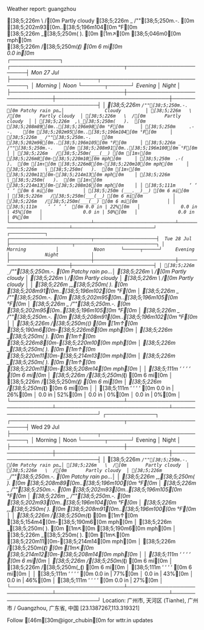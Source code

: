 Weather report: guangzhou

  [38;5;226m   \  /[0m       Partly cloudy
  [38;5;226m _ /""[38;5;250m.-.    [0m [38;5;202m93[0m..[38;5;196m104[0m °F[0m     
  [38;5;226m   \_[38;5;250m(   ).  [0m [1m↗[0m [38;5;046m0[0m mph[0m        
  [38;5;226m   /[38;5;250m(___(__) [0m 6 mi[0m           
                0.0 in[0m         
                                                       ┌─────────────┐                                                       
┌──────────────────────────────┬───────────────────────┤  Mon 27 Jul ├───────────────────────┬──────────────────────────────┐
│            Morning           │             Noon      └──────┬──────┘     Evening           │             Night            │
├──────────────────────────────┼──────────────────────────────┼──────────────────────────────┼──────────────────────────────┤
│ [38;5;226m _`/""[38;5;250m.-.    [0m Patchy rain po…│               Cloudy         │ [38;5;226m   \  /[0m       Partly cloudy  │ [38;5;226m   \  /[0m       Partly cloudy  │
│ [38;5;226m  ,\_[38;5;250m(   ).  [0m [38;5;208m89[0m..[38;5;196m98[0m °F[0m      │ [38;5;250m     .--.    [0m [38;5;202m95[0m..[38;5;196m104[0m °F[0m     │ [38;5;226m _ /""[38;5;250m.-.    [0m [38;5;202m96[0m..[38;5;196m105[0m °F[0m     │ [38;5;226m _ /""[38;5;250m.-.    [0m [38;5;208m91[0m..[38;5;196m100[0m °F[0m     │
│ [38;5;226m   /[38;5;250m(___(__) [0m [1m↑[0m [38;5;226m8[0m-[38;5;220m10[0m mph[0m     │ [38;5;250m  .-(    ).  [0m [1m↑[0m [38;5;226m8[0m-[38;5;220m10[0m mph[0m     │ [38;5;226m   \_[38;5;250m(   ).  [0m [1m↑[0m [38;5;220m11[0m-[38;5;214m13[0m mph[0m    │ [38;5;226m   \_[38;5;250m(   ).  [0m [1m↑[0m [38;5;214m13[0m-[38;5;208m16[0m mph[0m    │
│ [38;5;111m     ‘ ‘ ‘ ‘ [0m 6 mi[0m           │ [38;5;250m (___.__)__) [0m 6 mi[0m           │ [38;5;226m   /[38;5;250m(___(__) [0m 6 mi[0m           │ [38;5;226m   /[38;5;250m(___(__) [0m 6 mi[0m           │
│ [38;5;111m    ‘ ‘ ‘ ‘  [0m 0.0 in | 22%[0m   │               0.0 in | 45%[0m   │               0.0 in | 50%[0m   │               0.0 in | 0%[0m    │
└──────────────────────────────┴──────────────────────────────┴──────────────────────────────┴──────────────────────────────┘
                                                       ┌─────────────┐                                                       
┌──────────────────────────────┬───────────────────────┤  Tue 28 Jul ├───────────────────────┬──────────────────────────────┐
│            Morning           │             Noon      └──────┬──────┘     Evening           │             Night            │
├──────────────────────────────┼──────────────────────────────┼──────────────────────────────┼──────────────────────────────┤
│ [38;5;226m _`/""[38;5;250m.-.    [0m Patchy rain po…│ [38;5;226m   \  /[0m       Partly cloudy  │ [38;5;226m   \  /[0m       Partly cloudy  │ [38;5;226m   \  /[0m       Partly cloudy  │
│ [38;5;226m  ,\_[38;5;250m(   ).  [0m [38;5;208m91[0m..[38;5;196m102[0m °F[0m     │ [38;5;226m _ /""[38;5;250m.-.    [0m [38;5;202m95[0m..[38;5;196m105[0m °F[0m     │ [38;5;226m _ /""[38;5;250m.-.    [0m [38;5;202m95[0m..[38;5;196m105[0m °F[0m     │ [38;5;226m _ /""[38;5;250m.-.    [0m [38;5;208m91[0m..[38;5;196m102[0m °F[0m     │
│ [38;5;226m   /[38;5;250m(___(__) [0m [1m↑[0m [38;5;190m6[0m-[38;5;226m8[0m mph[0m      │ [38;5;226m   \_[38;5;250m(   ).  [0m [1m↑[0m [38;5;226m8[0m-[38;5;220m10[0m mph[0m     │ [38;5;226m   \_[38;5;250m(   ).  [0m [1m↑[0m [38;5;220m11[0m-[38;5;214m13[0m mph[0m    │ [38;5;226m   \_[38;5;250m(   ).  [0m [1m↑[0m [38;5;220m11[0m-[38;5;208m14[0m mph[0m    │
│ [38;5;111m     ‘ ‘ ‘ ‘ [0m 6 mi[0m           │ [38;5;226m   /[38;5;250m(___(__) [0m 6 mi[0m           │ [38;5;226m   /[38;5;250m(___(__) [0m 6 mi[0m           │ [38;5;226m   /[38;5;250m(___(__) [0m 6 mi[0m           │
│ [38;5;111m    ‘ ‘ ‘ ‘  [0m 0.0 in | 26%[0m   │               0.0 in | 52%[0m   │               0.0 in | 0%[0m    │               0.0 in | 0%[0m    │
└──────────────────────────────┴──────────────────────────────┴──────────────────────────────┴──────────────────────────────┘
                                                       ┌─────────────┐                                                       
┌──────────────────────────────┬───────────────────────┤  Wed 29 Jul ├───────────────────────┬──────────────────────────────┐
│            Morning           │             Noon      └──────┬──────┘     Evening           │             Night            │
├──────────────────────────────┼──────────────────────────────┼──────────────────────────────┼──────────────────────────────┤
│ [38;5;226m _`/""[38;5;250m.-.    [0m Patchy rain po…│ [38;5;226m   \  /[0m       Partly cloudy  │ [38;5;226m   \  /[0m       Partly cloudy  │ [38;5;226m _`/""[38;5;250m.-.    [0m Patchy rain po…│
│ [38;5;226m  ,\_[38;5;250m(   ).  [0m [38;5;208m89[0m..[38;5;196m100[0m °F[0m     │ [38;5;226m _ /""[38;5;250m.-.    [0m [38;5;202m93[0m..[38;5;196m105[0m °F[0m     │ [38;5;226m _ /""[38;5;250m.-.    [0m [38;5;202m93[0m..[38;5;196m104[0m °F[0m     │ [38;5;226m  ,\_[38;5;250m(   ).  [0m [38;5;208m91[0m..[38;5;196m100[0m °F[0m     │
│ [38;5;226m   /[38;5;250m(___(__) [0m [1m↑[0m [38;5;154m4[0m-[38;5;190m6[0m mph[0m      │ [38;5;226m   \_[38;5;250m(   ).  [0m [1m↖[0m [38;5;190m6[0m mph[0m        │ [38;5;226m   \_[38;5;250m(   ).  [0m [1m↖[0m [38;5;220m11[0m-[38;5;214m14[0m mph[0m    │ [38;5;226m   /[38;5;250m(___(__) [0m [1m↖[0m [38;5;214m12[0m-[38;5;208m14[0m mph[0m    │
│ [38;5;111m     ‘ ‘ ‘ ‘ [0m 6 mi[0m           │ [38;5;226m   /[38;5;250m(___(__) [0m 6 mi[0m           │ [38;5;226m   /[38;5;250m(___(__) [0m 6 mi[0m           │ [38;5;111m     ‘ ‘ ‘ ‘ [0m 6 mi[0m           │
│ [38;5;111m    ‘ ‘ ‘ ‘  [0m 0.0 in | 77%[0m   │               0.0 in | 43%[0m   │               0.0 in | 46%[0m   │ [38;5;111m    ‘ ‘ ‘ ‘  [0m 0.0 in | 27%[0m   │
└──────────────────────────────┴──────────────────────────────┴──────────────────────────────┴──────────────────────────────┘
Location: 广州市, 天河区 (Tianhe), 广州市 / Guangzhou, 广东省, 中国 [23.1387267,113.319321]

Follow [46m[30m@igor_chubin[0m for wttr.in updates
